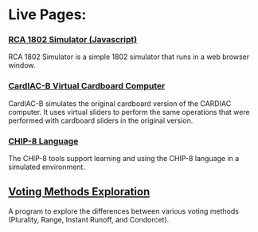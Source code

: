 # Live Pages:

### [RCA 1802 Simulator (Javascript)](https://bobkuczewski.github.io/RCA1802SimJS/)

RCA 1802 Simulator is a simple 1802 simulator that runs in a web browser window.

### [CardIAC-B Virtual Cardboard Computer](https://bobkuczewski.github.io/CardIAC-B/)

CardIAC-B simulates the original cardboard version of the CARDIAC computer. It uses virtual sliders to perform the same operations that were performed with cardboard sliders in the original version.

### [CHIP-8 Language](https://bobkuczewski.github.io/CHIP8/)

The CHIP-8 tools support learning and using the CHIP-8 language in a simulated environment.

## [Voting Methods Exploration](https://bobkuczewski.github.io/Voting/Voting.html)

A program to explore the differences between various voting methods (Plurality, Range, Instant Runoff, and Condorcet).
